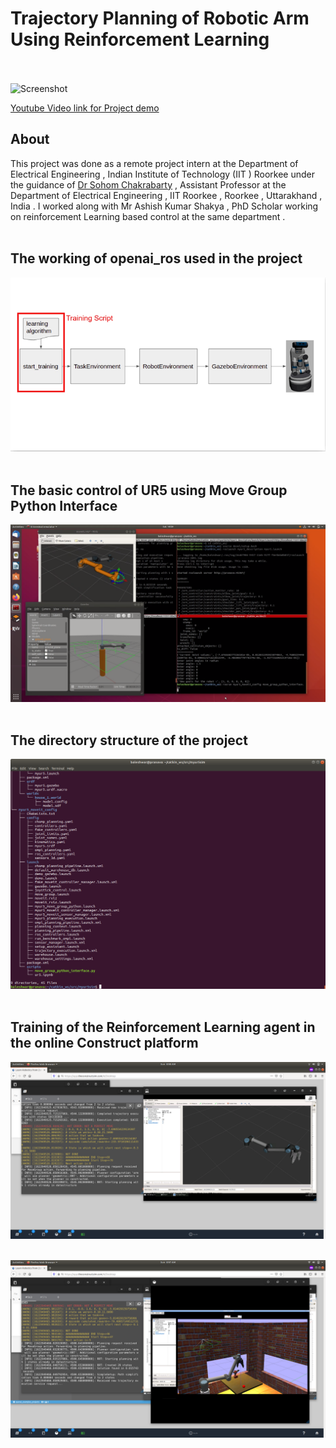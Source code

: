 # Trajectory Planning of Robotic Arm Using Reinforcement Learning </br></br>
![Screenshot](basic-control-ur5.GIF)

[Youtube Video link for Project demo](https://youtu.be/BweuW_VBabs)
## About
This project was done as a remote project intern at the Department of Electrical Engineering , Indian Institute of Technology (IIT ) Roorkee under the guidance of [Dr Sohom Chakrabarty](https://www.iitr.ac.in/~EE/Sohom_Chakrabarty) , Assistant Professor at the Department of Electrical Engineering , IIT Roorkee , Roorkee , Uttarakhand , India . I worked along with Mr Ashish Kumar Shakya , PhD Scholar working on reinforcement Learning based control at the same department  .</br></br>
## The working of openai_ros used in the project
![Screenshot](images.png) </br></br>

## The basic control of UR5 using Move Group Python Interface
![Screenshot](basic_control.png)</br></br>

## The directory structure of the project
![Screenshot](dic_structure_move.png)</br></br>

## Training of the Reinforcement Learning agent in the online Construct platform
![Screenshot](ur5_rviz-1.png)</br></br>

![Screenshot](rl_train.png)

